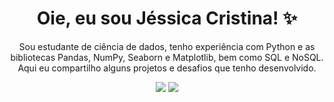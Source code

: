 
<h1 align="center"> Oie, eu sou Jéssica Cristina! ✨ </h1>



<p align="center"> Sou estudante de ciência de dados, tenho experiência com Python e as bibliotecas Pandas, NumPy, Seaborn e Matplotlib, bem como SQL e NoSQL. Aqui eu compartilho alguns projetos e desafios que tenho desenvolvido. </p>


<div style="text-align: center; margin: 0 auto">
<img src="https://github.com/jessicacristinams/jessicacristinams/assets/109877484/1a0e7d2a-f74b-44d1-8fe3-3d5355e31f6e" />
<img src="https://github.com/jessicacristinams/jessicacristinams/assets/109877484/5b5b31f0-8eb5-4267-b679-6961b858801c" /> 
</div>









